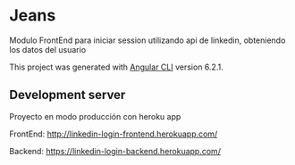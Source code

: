 # Jeans
Modulo FrontEnd para iniciar session utilizando api de linkedin, obteniendo los datos del usuario

This project was generated with [Angular CLI](https://github.com/angular/angular-cli) version 6.2.1.

## Development server

Proyecto en modo producción con heroku app

FrontEnd: http://linkedin-login-frontend.herokuapp.com/

Backend: https://linkedin-login-backend.herokuapp.com/
